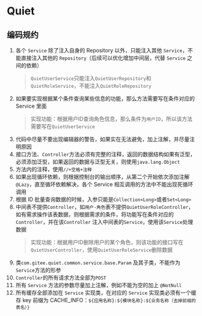 # Quiet

## 编码规约

1. 各个 `Service` 除了注入自身的 Repository 以外，只能注入其他 `Service`，不能直接注入其他的 `Repository`（后续可以优化增加中间层，代替 `Service` 之间的依赖）
   > `QuietUserService`只能注入`QuietUserRepository`和`QuietRoleService`，不能注入`QuietRoleRepository`
2. 如果要实现根据某个条件查询某些信息的功能，那么方法需要写在条件对应的 Service 里面
   > 实现功能：根据用户ID查询角色信息，那么条件为`用户ID`，所以该方法需要写在`QuietUserService`
3. 代码中尽量不要出现编辑器的警告，如果实在无法避免，加上注解，并尽量注明原因
4. 接口方法、`Controller`方法必须有完整的注释，返回的数据结构如果有泛型，必须添加泛型，如果返回的数据与泛型无关，则使用`java.lang.Object`
5. 方法内的注释，使用`//+空格+注释`
6. 如果出现循环依赖，则根据控制台的输出顺序，从第二个开始依次添加注解`@Lazy`，直至循环依赖解决，各个 Service 相互调用的方法中不能出现死循环调用
7. 根据 ID 批量查询数据的时候，入参只能是`Collection<Long>`或者`Set<Long>`
8. 中间表不提供`Controller`，如`用户-角色`表不提供`QuietUserRoleController`，如有需求操作该表数据，则根据需求的条件，将功能写在条件对应的`Controller`，并在该`Controller`
   注入中间表的`Service`，使用该`Service`处理数据
   > 实现功能：根据用户ID删除用户的某个角色，则该功能的接口写在`QuietUserController`，使用`QuietUserRoleService`删除数据
9. 类`com.gitee.quiet.common.service.base.Param` 及其子类，不能作为`Service`方法的形参
10. `Controller`的所有请求方法全部为`POST`
11. 所有 `Service` 方法的参数尽量加上注解，例如不能为空的加上 `@NotNull`
12. 所有缓存全部添加在 `Service` 实现类，在对应的 `Service` 实现类必须有一个缓存 key 前缀为 CACHE_INFO：`${应用名称}:${模块名称}:${业务名称（去掉前缀的表名）}`